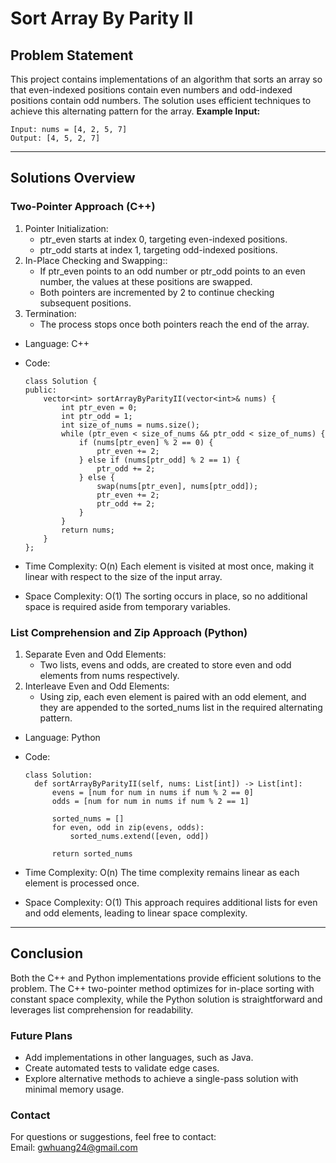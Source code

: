 # **Sort Array By Parity II**

## **Problem Statement**
This project contains implementations of an algorithm that sorts an array so that even-indexed positions contain even numbers and odd-indexed positions contain odd numbers. The solution uses efficient techniques to achieve this alternating pattern for the array.
**Example Input:**
  ```
  Input: nums = [4, 2, 5, 7]  
  Output: [4, 5, 2, 7] 
  ```
---

## **Solutions Overview**
### **Two-Pointer Approach (C++)**
1. Pointer Initialization:
   - ptr_even starts at index 0, targeting even-indexed positions.
   - ptr_odd starts at index 1, targeting odd-indexed positions.
2. In-Place Checking and Swapping::
   - If ptr_even points to an odd number or ptr_odd points to an even number, the values at these positions are swapped.
   - Both pointers are incremented by 2 to continue checking subsequent positions.
3. Termination:
   - The process stops once both pointers reach the end of the array.

- Language: C++
- Code:
  ```
  class Solution {
  public:
      vector<int> sortArrayByParityII(vector<int>& nums) {
          int ptr_even = 0;
          int ptr_odd = 1;
          int size_of_nums = nums.size();
          while (ptr_even < size_of_nums && ptr_odd < size_of_nums) {
              if (nums[ptr_even] % 2 == 0) {
                  ptr_even += 2;
              } else if (nums[ptr_odd] % 2 == 1) {
                  ptr_odd += 2;
              } else {
                  swap(nums[ptr_even], nums[ptr_odd]);
                  ptr_even += 2;
                  ptr_odd += 2;
              }
          }
          return nums;
      }
  };
  ```

- Time Complexity: O(n)
  Each element is visited at most once, making it linear with respect to the size of the input array.
- Space Complexity: O(1)
  The sorting occurs in place, so no additional space is required aside from temporary variables.
  
### **List Comprehension and Zip Approach (Python)**
1. Separate Even and Odd Elements:
   - Two lists, evens and odds, are created to store even and odd elements from nums respectively.
2. Interleave Even and Odd Elements:
   - Using zip, each even element is paired with an odd element, and they are appended to the sorted_nums list in the required alternating pattern.

- Language: Python
- Code:   
  ```
  class Solution:
    def sortArrayByParityII(self, nums: List[int]) -> List[int]:
        evens = [num for num in nums if num % 2 == 0]
        odds = [num for num in nums if num % 2 == 1]
        
        sorted_nums = []
        for even, odd in zip(evens, odds):
            sorted_nums.extend([even, odd])
        
        return sorted_nums
  ``` 

- Time Complexity: O(n)
  The time complexity remains linear as each element is processed once.
- Space Complexity: O(1)
  This approach requires additional lists for even and odd elements, leading to linear space complexity.
   
---

## **Conclusion**
Both the C++ and Python implementations provide efficient solutions to the problem. The C++ two-pointer method optimizes for in-place sorting with constant space complexity, while the Python solution is straightforward and leverages list comprehension for readability.  

### **Future Plans**
- Add implementations in other languages, such as Java.
- Create automated tests to validate edge cases.
- Explore alternative methods to achieve a single-pass solution with minimal memory usage.
  
### **Contact**
For questions or suggestions, feel free to contact:  
Email: gwhuang24@gmail.com
